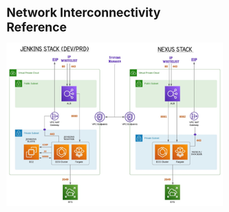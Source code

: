 # Network Interconnectivity Reference

![Network Interconnectivity](images/Network-Interconnection.v1.jpg)
